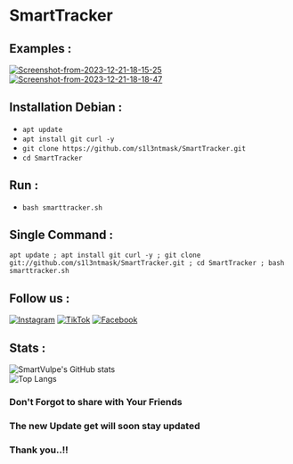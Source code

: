# SmartTracker

## Examples :
<a href="https://ibb.co/BtG6wth"><img src="https://i.ibb.co/DtYMLtB/Screenshot-from-2023-12-21-18-15-25.png" alt="Screenshot-from-2023-12-21-18-15-25" border="0"></a>
<a href="https://ibb.co/ygq6zBx"><img src="https://i.ibb.co/DwQ9Bgj/Screenshot-from-2023-12-21-18-18-47.png" alt="Screenshot-from-2023-12-21-18-18-47" border="0"></a>
## Installation Debian :
* `apt update`
* `apt install git curl -y`
* `git clone https://github.com/s1l3ntmask/SmartTracker.git`
* `cd SmartTracker`

## Run :
* `bash smarttracker.sh`


## Single Command :
```
apt update ; apt install git curl -y ; git clone git://github.com/s1l3ntmask/SmartTracker.git ; cd SmartTracker ; bash smarttracker.sh
```
## Follow us :
[![Instagram](https://img.shields.io/badge/IG-%40s1l3ntmask-red?style=for-the-badge&logo=instagram)](https://www.instagram.com/s1l3ntmask)
[![TikTok](https://img.shields.io/badge/TK-%40s1l3ntmask-black?style=for-the-badge&logo=tiktok)](https://www.tiktok.com/@s1l3ntmask)
[![Facebook](https://img.shields.io/badge/FB-%40s1l3ntmask-blue?style=for-the-badge&logo=facebook)](https://www.facebook.com/s1l3ntmask)

## Stats :
![SmartVulpe's GitHub stats](https://github-readme-stats.vercel.app/api?username=s1l3ntmask&show_icons=true&theme=shadow_red)
<br>
![Top Langs](https://github-readme-stats.vercel.app/api/top-langs/?username=s1l3ntmask&theme=shadow_red)

### Don't Forgot to share with Your Friends

### The new Update get will soon stay updated

### Thank you..!!
